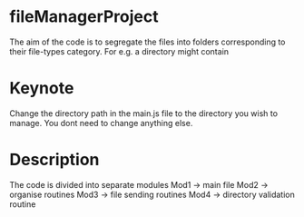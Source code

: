 # fileManagerProject
The aim  of the code is to segregate the files into folders corresponding to their file-types category. For e.g. a directory might contain 

# Keynote
Change the directory path in the main.js file to the directory you wish to manage. You dont need to change anything else.

# Description
The code is divided into separate modules 
Mod1 -> main file
Mod2 -> organise routines
Mod3 -> file sending routines
Mod4 -> directory validation routine


